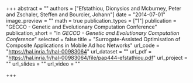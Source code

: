 +++
abstract = ""
authors = ["Efstathiou, Dionysios and Mcburney, Peter and Zschaler, Steffen and Bourcier, Johann"]
date = "2014-07-01"
image_preview = ""
math = true
publication_types = ["1"]
publication = "GECCO - Genetic and Evolutionary Computation Conference"
publication_short = "In *GECCO - Genetic and Evolutionary Computation Conference*"
selected = false
title = "Surrogate-Assisted Optimisation of Composite Applications in Mobile Ad hoc Networks"
url_code = "https://hal.inria.fr/hal-00983064"
url_dataset = ""
url_pdf = "https://hal.inria.fr/hal-00983064/file/pap444-efstathiou.pdf"
url_project = ""
url_slides = ""
url_video = ""

+++
